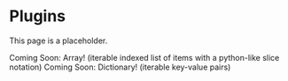 # Plugins

This page is a placeholder.

Coming Soon: Array! (iterable indexed list of items with a python-like slice notation)
Coming Soon: Dictionary! (iterable key-value pairs)

